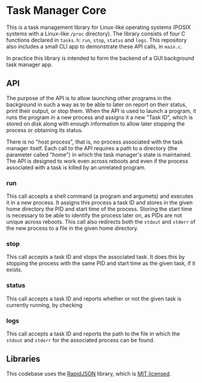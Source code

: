# Task Manager Core

This is a task management library for Linux-like operating systems (POSIX systems with a Linux-like `/proc` directory). The library consists of four C functions declared in `tasks.h`: `run`, `stop`, `status` and `logs`. This repository also includes a small CLI app to demonstrate these API calls, in `main.c`.

In practice this library is intended to form the backend of a GUI background task manager app.

## API

The purpose of the API is to allow launching other programs in the background in such a way as to be able to later on report on their status, print their output, or stop them. When the API is used to launch a program, it runs the program in a new process and assigns it a new "Task ID", which is stored on disk along with enough information to allow later stopping the process or obtaining its status.

There is no "host process", that is, no process associated with the task manager itself. Each call to the API requires a path to a directory (the parameter called "home") in which the task manager's state is maintained. The API is designed to work even across reboots and even if the process associated with a task is killed by an unrelated program.

### run
This call accepts a shell command (a program and argumets) and executes it in a new process. It assigns this process a task ID and stores in the given home directory the PID and start time of the process. Storing the start time is necessary to be able to identify the process later on, as PIDs are not unique across reboots.
This call also redirects both the `stdout` and `stderr` of the new process to a file in the given home directory.

### stop
This call accepts a task ID and stops the associated task. It does this by stopping the process with the same PID and start time as the given task, if it exists.

### status
This call accepts a task ID and reports whether or not the given task is currently running, by checking 

### logs
This call accepts a task ID and reports the path to the file in which the `stdout` and `stderr` for the associated process can be found.

## Libraries
This codebase uses the [RapidJSON](https://rapidjson.org/) library, which is [MIT licensed](https://github.com/Tencent/rapidjson/blob/master/license.txt).